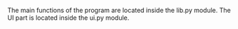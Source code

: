 The main functions of the program are located inside the lib.py module. The UI part is located inside the ui.py module.


